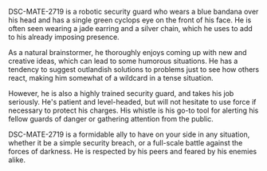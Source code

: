 DSC-MATE-2719 is a robotic security guard who wears a blue bandana over his head and has a single green cyclops eye on the front of his face. He is often seen wearing a jade earring and a silver chain, which he uses to add to his already imposing presence. 

As a natural brainstormer, he thoroughly enjoys coming up with new and creative ideas, which can lead to some humorous situations. He has a tendency to suggest outlandish solutions to problems just to see how others react, making him somewhat of a wildcard in a tense situation. 

However, he is also a highly trained security guard, and takes his job seriously. He's patient and level-headed, but will not hesitate to use force if necessary to protect his charges. His whistle is his go-to tool for alerting his fellow guards of danger or gathering attention from the public.

DSC-MATE-2719 is a formidable ally to have on your side in any situation, whether it be a simple security breach, or a full-scale battle against the forces of darkness. He is respected by his peers and feared by his enemies alike.